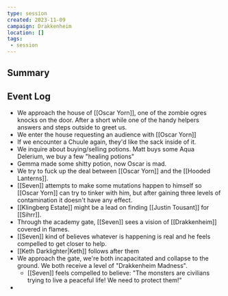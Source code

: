 ```yaml
---
type: session
created: 2023-11-09
campaign: Drakkenheim
location: []
tags:
 - session
---
```



## Summary

## Event Log

- We approach the house of [[Oscar Yorn]], one of the zombie ogres knocks on the door. After a short while one of the handy helpers answers and steps outside to greet us.
- We enter the house requesting an audience with [[Oscar Yorn]]
- If we encounter a Chuule again, they'd like the sack inside of it.
- We inquire about buying/selling potions. Matt buys some Aqua Delerium, we buy a few "healing potions"
- Gemma made some shitty potion, now Oscar is mad.
- We try to fuck up the deal between [[Oscar Yorn]] and the [[Hooded Lanterns]].
- [[Seven]] attempts to make some mutations happen to himself so [[Oscar Yorn]] can try to tinker with him, but after gaining three levels of contamination it doesn't have any effect.
- [[Klingberg Estate]] might be a lead on finding [[Justin Tousant]] for [[Sihrr]].
- Through the academy gate, [[Seven]] sees a vision of [[Drakkenheim]] covered in flames.
- [[Seven]] kind of believes whatever is happening is real and he feels compelled to get closer to help.
- [[Keth Darklighter|Keth]] follows after them
- We approach the gate, we're both incapacitated and collapse to the ground. We both receive a level of "Drakkenheim Madness".
	- [[Seven]] feels compelled to believe: "The monsters are civilians trying to live a peaceful life! We need to protect them!"
- 
